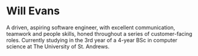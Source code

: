 
# Will Evans

A driven, aspiring software engineer, with excellent communication, teamwork and people skills, honed throughout a series of customer-facing roles. Currently studying in the 3rd year of a 4-year BSc in computer science at The University of St. Andrews.
